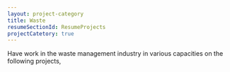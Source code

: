 ```yaml
---
layout: project-category
title: Waste
resumeSectionId: ResumeProjects
projectCatetory: true
---
```

Have work in the waste management industry in various capacities on the
following projects,
